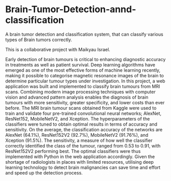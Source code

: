 # Brain-Tumor-Detection-annd-classification
A brain tumor detection and classification system, that can classify various types of Brain tumors correctly.

This is a collaborative project with Maikyau Israel.

Early detection of brain tumours is critical to enhancing diagnostic accuracy in treatments as well as patient survival. Deep learning algorithms have emerged as one of the most effective forms of machine learning recently, making it possible to categorise magnetic resonance images of the brain to determine particular tumour types under investigation. In this project, a web application was built and implemented to classify brain tumours from MRI scans. Combining modern image processing techniques with computer vision and advanced pattern analysis enables the diagnosis of brain tumours with more sensitivity, greater specificity, and lower costs than ever before. The MRI brain tumour scans obtained from Kaggle were used to train and validate four pre-trained convolutional neural networks; AlexNet, ResNet152, MobileNetV2, and Xception. The hyperparameters of the classifiers were tuned to obtain optimal results in terms of accuracy and sensitivity. On the average, the classification accuracy of the networks are AlexNet (64.1%), ResNet152V2 (92.7%), MobileNetV2 (91.76%), and Xception (91.5%). The sensitivity, a measure of how well the classifier correctly identified the class of the tumour, ranged from 0.53 to 0.91, with ResNet152V2 performing best. The optimal classifiers were thus implemented with Python in the web application accordingly. Given the shortage of radiologists in places with limited resources, utilising deep learning technology to detect brain malignancies can save time and effort and speed up the detection process.
